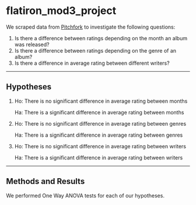 # flatiron_mod3_project
We scraped data from [Pitchfork](https://pitchfork.com) to investigate the following questions:
1. Is there a difference between ratings depending on the month an album was released?
1. Is there a difference between ratings depending on the genre of an album?
1. Is there a difference in average rating between different writers?
***
## Hypotheses
1.  Ho: There is no significant difference in average rating between months

    Ha: There is a significant difference in average rating between months
    
1.  Ho: There is no significant difference in average rating between genres

    Ha: There is a significant difference in average rating between genres

1.  Ho: There is no significant difference in average rating between writers

    Ha: There is a significant difference in average rating between writers
    
***
## Methods and Results
We performed One Way ANOVA tests for each of our hypotheses.
